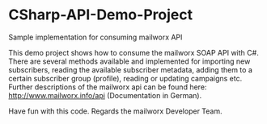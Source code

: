 # CSharp-API-Demo-Project
Sample implementation for consuming mailworx API

This demo project shows how to consume the mailworx SOAP API with C#.
There are several methods available and implemented for importing new subscribers, reading the available subscriber metadata, adding them to a certain subscriber group (profile), reading or updating campaigns etc.
Further descriptions of the mailworx api can be found here: http://www.mailworx.info/api (Documentation in German).

Have fun with this code.
Regards
the mailworx Developer Team.
